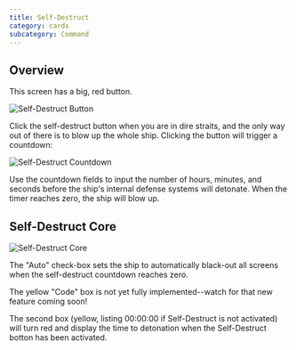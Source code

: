 ```yaml
---
title: Self-Destruct
category: cards
subcategory: Command
---
```

## Overview

This screen has a big, red button.

![Self-Destruct Button](/img/card_selfDestruct_1.jpg)

Click the self-destruct button when you are in dire straits, and the only way out of there is to blow up the whole ship. Clicking the button will trigger a countdown:

![Self-Destruct Countdown](/img/card_selfDestruct_2.jpg)

Use the countdown fields to input the number of hours, minutes, and seconds before the ship's internal defense systems will detonate. When the timer reaches zero, the ship will blow up.

## Self-Destruct Core

![Self-Destruct Core](/img/screen-shot-2019-03-16-at-12.50.21-am.png)

The "Auto" check-box sets the ship to automatically black-out all screens when the self-destruct countdown reaches zero.

The yellow "Code" box is not yet fully implemented--watch for that new feature coming soon!

The second box (yellow, listing 00:00:00 if Self-Destruct is not activated) will turn red and display the time to detonation when the Self-Destruct botton has been activated.
